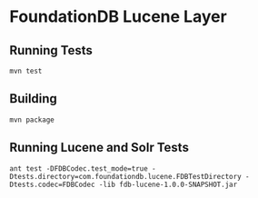 # FoundationDB Lucene Layer

## Running Tests

`mvn test`

## Building

`mvn package`

## Running Lucene and Solr Tests

`ant test -DFDBCodec.test_mode=true -Dtests.directory=com.foundationdb.lucene.FDBTestDirectory -Dtests.codec=FDBCodec -lib fdb-lucene-1.0.0-SNAPSHOT.jar`

